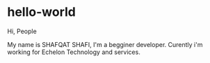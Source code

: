 # hello-world

Hi, People

My name is SHAFQAT SHAFI, I'm a begginer developer. Curently i'm working for Echelon Technology and services.
